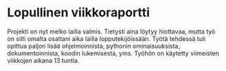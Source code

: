 # Lopullinen viikkoraportti
 Projekti on nyt melko lailla valmis. Tietysti aina löytyy hiottavaa, mutta työ on silti omalta osaltani aika lailla lopputekijöissään. Työtä tehdessä tuli opittua paljon lisää ohjelmoinnista, pythonin ominaisuuksista, dokumentoinnista, koodin lukemisesta, yms. Työhön on käytetty viimeisten viikkojen aikana 13 tuntia.
